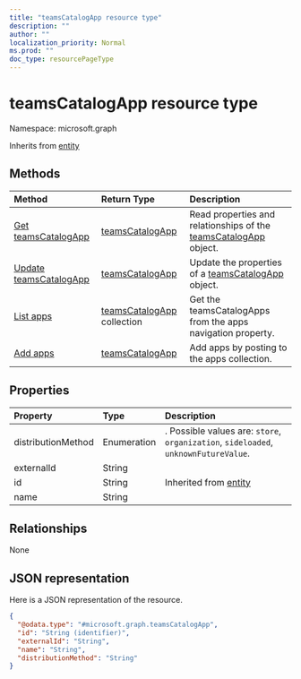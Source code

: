 ```yaml
---
title: "teamsCatalogApp resource type"
description: ""
author: ""
localization_priority: Normal
ms.prod: ""
doc_type: resourcePageType
---
```


# teamsCatalogApp resource type


Namespace: microsoft.graph




Inherits from [entity](../resources/entity.md)

## Methods
|Method|Return Type|Description|
|:---|:---|:---|
|[Get teamsCatalogApp](../api/teamscatalogapp-get.md)|[teamsCatalogApp](../resources/teamscatalogapp.md)|Read properties and relationships of the [teamsCatalogApp](../resources/teamscatalogapp.md) object.|
|[Update teamsCatalogApp](../api/teamscatalogapp-update.md)|[teamsCatalogApp](../resources/teamscatalogapp.md)|Update the properties of a [teamsCatalogApp](../resources/teamscatalogapp.md) object.|
|[List apps](../api/team-list-apps.md)|[teamsCatalogApp](../resources/teamscatalogapp.md) collection|Get the teamsCatalogApps from the apps navigation property.|
|[Add apps](../api/team-post-apps.md)|[teamsCatalogApp](../resources/teamscatalogapp.md)|Add apps by posting to the apps collection.|

## Properties
|Property|Type|Description|
|:---|:---|:---|
|distributionMethod|Enumeration|. Possible values are: `store`, `organization`, `sideloaded`, `unknownFutureValue`.|
|externalId|String||
|id|String| Inherited from [entity](../resources/entity.md)|
|name|String||

## Relationships
None

## JSON representation
Here is a JSON representation of the resource.
<!-- {
  "blockType": "resource",
  "keyProperty": "id",
  "@odata.type": "microsoft.graph.teamsCatalogApp",
  "baseType": "microsoft.graph.entity",
  "openType": false
}
-->
``` json
{
  "@odata.type": "#microsoft.graph.teamsCatalogApp",
  "id": "String (identifier)",
  "externalId": "String",
  "name": "String",
  "distributionMethod": "String"
}
```

